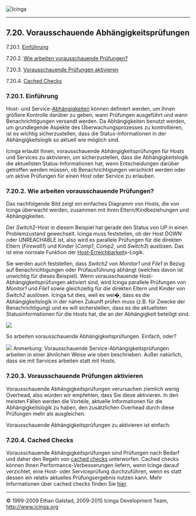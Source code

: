  ![Icinga](../images/logofullsize.png "Icinga") 

* * * * *

7.20. Vorausschauende Abhängigkeitsprüfungen
--------------------------------------------

7.20.1. [Einführung](dependencychecks.md#introduction)

7.20.2. [Wie arbeiten vorausschauende
Prüfungen?](dependencychecks.md#howitworks)

7.20.3. [Vorausschauende Prüfungen
aktivieren](dependencychecks.md#enable)

7.20.4. [Cached Checks](dependencychecks.md#idp14866704)

### 7.20.1. Einführung

Host- und
Service-[Abhängigkeiten](dependencies.md "7.13. Host- und Service-Abhängigkeiten")
können definiert werden, um Ihnen größere Kontrolle darüber zu geben,
wann Prüfungen ausgeführt und wann Benachrichtigungen versandt werden.
Da Abhängigkeiten benutzt werden, um grundlegende Aspekte des
Überwachungsprozesses zu kontrollieren, ist es wichtig sicherzustellen,
dass die Status-Informationen in der Abhängigkeitslogik so aktuell wie
möglich sind.

Icinga erlaubt Ihnen, vorausschauende Abhängigkeitsprüfungen für Hosts
und Services zu aktivieren, um sicherzustellen, dass die
Abhängigkeitslogik die aktuellsten Status-Informationen hat, wenn
Entscheidungen darüber getroffen werden müssen, ob Benachrichtigungen
verschickt werden oder um aktive Prüfungen für einen Host oder Service
zu erlauben.

### 7.20.2. Wie arbeiten vorausschauende Prüfungen?

Das nachfolgende Bild zeigt ein einfaches Diagramm von Hosts, die von
Icinga überwacht werden, zusammen mit ihren Eltern/Kindbeziehungen und
Abhängigkeiten.

Der *Switch2*-Host in diesem Beispiel hat gerade den Status von UP in
einen Problemzustand gewechselt. Icinga muss feststellen, ob der Host
DOWN oder UNREACHABLE ist, also wird es parallele Prüfungen für die
direkten Eltern (*Firewall1*) und Kinder (*Comp1*, *Comp2*, und
*Switch3*) auslösen. Das ist eine normale Funktion der
[Host-Erreichbarkeit](networkreachability.md "5.10. Ermitteln des Zustands und der Erreichbarkeit von Netzwerk-Hosts")s-Logik.

Sie werden auch feststellen, dass *Switch2* von *Monitor1* und *File1*
in Bezug auf Benachrichtigungen oder Prüfausführung abhängt (welches
davon ist unwichtig für dieses Beispiel). Wenn vorausschauende
Host-Abhängigkeitsprüfungen aktiviert sind, wird Icinga parallele
Prüfungen von *Monitor1* und *File1* sowie gleichzeitig für die direkten
Eltern und Kinder von *Switch2* auslösen. Icinga tut dies, weil es wei�,
dass es die Abhängigkeitslogik in der nahen Zukunft prüfen muss (z.B.
für Zwecke der Benachrichtigung) und es will sicherstellen, dass es die
aktuellsten Statusinformationen für die Hosts hat, die an der
Abhängigkeit beteiligt sind.

![](../images/predictive-dependency-checks.png)

So arbeiten vorausschauende Abhängigkeitsprüfungen. Einfach, oder?

![](../images/note.gif) Anmerkung: Vorausschauende
Service-Abhängigkeitsprüfungen arbeiten in einer ähnlichen Weise wie
oben beschrieben. Außer natürlich, dass sie mit Services arbeiten statt
mit Hosts.

### 7.20.3. Vorausschauende Prüfungen aktivieren

Vorausschauende Abhängigkeitsprüfungen verursachen ziemlich wenig
Overhead, also würden wir empfehlen, dass Sie diese aktivieren. In den
meisten Fällen werden die Vorteile, aktuelle Informationen für die
Abhängigkeitslogik zu haben, den zusätzlichen Overhead durch diese
Prüfungen mehr als ausgleichen.

Vorausschauende Abhängigkeitsprüfungen zu aktivieren ist einfach:



### 7.20.4. Cached Checks

Vorausschauende Abhängigkeitsprüfungen sind Prüfungen nach Bedarf und
daher den Regeln von [cached
checks](cachedchecks.md "7.21. Zwischengespeicherte Prüfungen")
unterworfen. Cached checks können Ihnen Performance-Verbesserungen
liefern, wenn Icinga darauf verzichtet, eine Host- oder Serviceprüfung
durchzuführen, wenn es statt dessen ein relativ aktuelles
Prüfungsergebnis nutzen kann. Mehr Informationen über cached checks
finden Sie
[hier](cachedchecks.md "7.21. Zwischengespeicherte Prüfungen").

* * * * *


© 1999-2009 Ethan Galstad, 2009-2015 Icinga Development Team,
http://www.icinga.org

